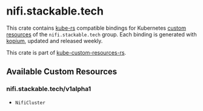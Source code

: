 <!--
SPDX-FileCopyrightText: The kube-custom-resources-rs Authors
SPDX-License-Identifier: 0BSD
 -->

# nifi.stackable.tech

This crate contains [kube-rs](https://kube.rs/) compatible bindings for Kubernetes [custom resources](https://kubernetes.io/docs/tasks/extend-kubernetes/custom-resources/custom-resource-definitions/) of the `nifi.stackable.tech` group. Each binding is generated with [kopium](https://github.com/kube-rs/kopium), updated and released weekly.

This crate is part of [kube-custom-resources-rs](https://github.com/metio/kube-custom-resources-rs).

## Available Custom Resources

### nifi.stackable.tech/v1alpha1
- `NifiCluster`
